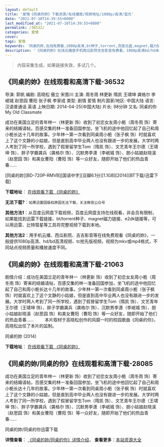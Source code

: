 ```yaml
---
layout: default
title: '爱情《同桌的妳》下载资源/在线播放/视频地址/1080p/高清/蓝光'
date: "2021-07-10T14:39:55+0800"
last_modified_at: "2021-07-10T14:39:55+0800"
permalink: /36532/
categories: 爱情
cover:
tags: 爱情
keywords: '同桌的妳,在线免费看,1080p高清,bt种子,torrent,百度云盘,magnet,磁力链,迅雷下载资源'
description: '《同桌的妳》在线云播放手机西瓜影院吉吉影音免费看，1080p高清bd/hd未删减完整版和tc抢先枪版，mkv/mp4格式，附带bt/torrent种子、magnet/磁力链、百度云盘、网盘资源迅雷下载链接'
---
```


>内容采集生成，如果链接失效，多试几个。


## 《同桌的妳》在线观看和高清下载-36532

导演: 郭帆 编剧: 高晓松 傲立 宋晋川 主演: 周冬雨 林更新 隋凯 王啸坤 龚格尔 李岷城 赵思园 曹阳 张子枫 李家成 类型: 剧情 爱情 制片国家/地区: 中国大陆 语言: 汉语普通话 英语 上映日期: 2014-04-25(中国大陆) 片长: 98分钟 又名: 同桌的你 My Old Classmate

成功在美国立足的青年林一（林更新 饰）收到了初恋女友周小栀（周冬雨 饰）寄来的结婚请帖，百感交集的林一准备回国参加，坐飞机的途中他回忆起了自己和周小栀长达十几年的故事。少年林一第一次看到同桌周小栀（张子枫 饰）时就喜欢上了这个文静的小姑娘，但是直到高中毕业两人也没有跟进一步的发展。大学时两人考到了同一所学校，遇到了假冒留学生Tom（隋凯 饰）、文艺青年王尔德（王啸坤 饰）、胖子学霸龚兵（龚格尔 饰）、沉默男李潇（李岷城 饰）、胆小姑娘赵晓溪（赵思园 饰）和美女曹阳（曹阳 饰）等一众好友，随即开始了他们的热血青春……


[同桌的妳][BD-720P-RMVB][国语中字][豆瓣6.1分][1.1GB][2014][BT下载/迅雷下载]

**下载地址**： [在线观看下载 《同桌的妳》](https://www.btdx8.com/torrent/my_old_classmate_2014.html) 


**无法下载?**：`如果迅雷因版权原因无法下载，关注微信公众号 `

**其他方法1**：从百度云网盘下载视频，百度云网盘支持在线观看，非会员有限制，如果能找到迅雷下载链接、bt/torrent种子、magnet磁力链接、e2dk链接等，可以用迅雷、比特彗星等工具将完整视频下载到本地。

**其他方法2**：用手机云播、西瓜影院、吉吉影音等在线免费观看《同桌的妳》，一般提供1080p高清、hd/bd高清视频、tc抢先版视频，视频为mkv或mp4格式，不同站点视频质量和播放速度不同。


## 《同桌的妳》在线观看和高清下载-21063

剧情介绍：成功在美国立足的青年林一（林更新 饰）收到了初恋女友周小栀（周冬雨 饰）寄来的结婚请帖，百感交集的林一准备回国参加，坐飞机的途中他回忆起了自己和周小栀长达十几年的故事。少年林一第一次看到同桌周小栀（张子枫 饰）时就喜欢上了这个文静的小姑娘，但是直到高中毕业两人也没有跟进一步的发展。大学时两人考到了同一所学校，遇到了假冒留学生Tom（隋凯 饰）、文艺青年王尔德（王啸坤 饰）、胖子学霸龚兵（龚格尔 饰）、沉默男李潇（李岷城 饰）、胆小姑娘赵晓溪（赵思园 饰）和美女曹阳（曹阳 饰）等一众好友，随即开始了他们的热血青春……  　　本片取材于高晓松创作的风靡一时的校园歌曲《同桌的你》，高晓松出任了本片的监制。


同桌的妳 (2014)

**下载地址**： [在线观看下载 《同桌的妳》](https://www.btbtdy.me/btdy/dy1489.html) 


## 《同桌的妳/同桌的你》在线观看和高清下载-28085

成功在美国立足的青年林一（林更新 饰）收到了初恋女友周小栀（周冬雨 饰）寄来的结婚请帖，百感交集的林一准备回国参加，坐飞机的途中他回忆起了自己和周小栀长达十几年的故事。少年林一第一次看到同桌周小栀（张子枫 饰）时就喜欢上了这个文静的小姑娘，但是直到高中毕业两人也没有跟进一步的发展。大学时两人考到了同一所学校，遇到了假冒留学生Tom（隋凯 饰）、文艺青年王尔德（王啸坤 饰）、胖子学霸龚兵（龚格尔 饰）、沉默男李潇（李岷城 饰）、胆小姑娘赵晓溪（赵思园 饰）和美女曹阳（曹阳 饰）等一众好友，随即开始了他们的热血青春……


同桌的妳/同桌的你迅雷下载

**详情查看**： [《同桌的妳/同桌的你》详情介绍](/movie/28085/)， **查看更多**：[本站资源大全](/movie/t/all/)

